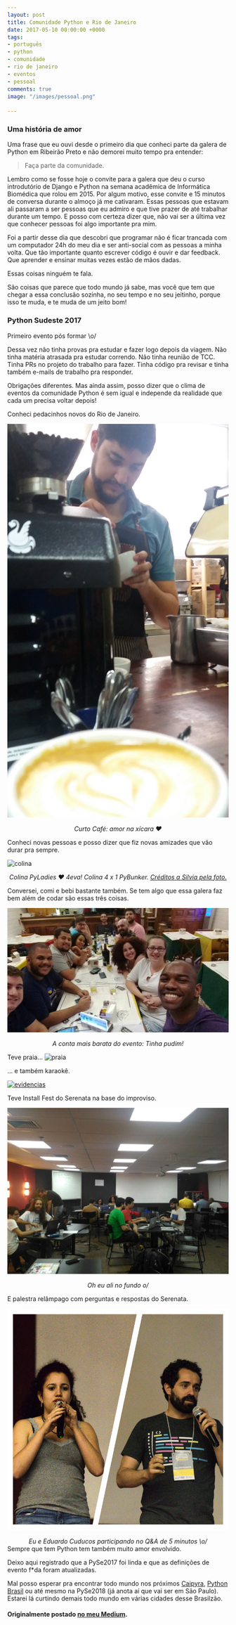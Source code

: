 ```yaml
---
layout: post
title: Comunidade Python e Rio de Janeiro
date: 2017-05-10 00:00:00 +0000
tags:
- português
- python
- comunidade
- rio de janeiro
- eventos
- pessoal
comments: true
image: "/images/pessoal.png"

---
```

### Uma história de amor

Uma frase que eu ouvi desde o primeiro dia que conheci parte da galera de Python em Ribeirão Preto e não demorei muito tempo pra entender:

> Faça parte da comunidade.

Lembro como se fosse hoje o convite para a galera que deu o curso introdutório de Django e Python na semana acadêmica de Informática Biomédica que rolou em 2015.
Por algum motivo, esse convite e 15 minutos de conversa durante o almoço já me cativaram. Essas pessoas que estavam ali passaram a ser pessoas que eu admiro e que tive prazer de até trabalhar durante um tempo. E posso com certeza dizer que, não vai ser a última vez que conhecer pessoas foi algo importante pra mim.

Foi a partir desse dia que descobri que programar não é ficar trancada com um computador 24h do meu dia e ser anti-social com as pessoas a minha volta. Que tão importante quanto escrever código é ouvir e dar feedback. Que aprender e ensinar muitas vezes estão de mãos dadas.

Essas coisas ninguém te fala.

São coisas que parece que todo mundo já sabe, mas você que tem que chegar a essa conclusão sozinha, no seu tempo e no seu jeitinho, porque isso te muda, e te muda de um jeito bom!

### Python Sudeste 2017
Primeiro evento pós formar \o/

Dessa vez não tinha provas pra estudar e fazer logo depois da viagem. Não tinha matéria atrasada pra estudar correndo. Não tinha reunião de TCC. Tinha PRs no projeto do trabalho para fazer. Tinha código pra revisar e tinha também e-mails de trabalho pra responder.

Obrigações diferentes. Mas ainda assim, posso dizer que o clima de eventos da comunidade Python é sem igual e independe da realidade que cada um precisa voltar depois!

Conheci pedacinhos novos do Rio de Janeiro.

![barista do curto](/images/comunidade-python-rio/barista-curto.jpg)
<center>
<i>Curto Café: amor na xícara ❤️ </i>
</center>

Conheci novas pessoas e posso dizer que fiz novas amizades que vão durar pra sempre.

![colina](https://instagram.fcgh15-1.fna.fbcdn.net/t51.2885-15/e35/18298544_1398738180213158_7723597765221023744_n.jpg)
<center>
<i>Colina PyLadies ❤ 4eva! Colina 4 x 1 PyBunker. <a href="https://www.instagram.com/p/BTwoBTZgjXi/">Créditos a Silvia pela foto.</a></i>
</center>

Conversei, comi e bebi bastante também. Se tem algo que essa galera faz bem além de codar são essas três coisas.

![foto do pós com a conta mais barata](/images/comunidade-python-rio/conta-mais-barata.jpg)
<center>
<i>A conta mais barata do evento: Tinha pudim!</i>
</center>

Teve praia…
![praia](https://instagram.fcgh15-1.fna.fbcdn.net/t51.2885-15/e35/18298931_1328846967194867_2670741832954019840_n.jpg)

… e também karaokê.

[![evidencias](https://instagram.fcgh15-1.fna.fbcdn.net/t51.2885-15/e15/18298644_1575047612513430_7166806189311787008_n.jpg)](https://instagram.fcgh15-1.fna.fbcdn.net/t50.2886-16/18385266_1438770409531201_8263087791227797504_n.mp4)

Teve Install Fest do Serenata na base do improviso.

![sprints](/images/comunidade-python-rio/sprints-pyse.jpg)
<center>
<i>Oh eu ali no fundo o/</i>
</center>

E palestra relâmpago com perguntas e respostas do Serenata.

![eu e cuducos](/images/comunidade-python-rio/jess-cuducos-q-a-pyse.png)
<center>
<i>Eu e Eduardo Cuducos participando no Q&A de 5 minutos \o/</i>
</center>
Sempre que tem Python tem também muito amor envolvido.

Deixo aqui registrado que a PySe2017 foi linda e que as definições de evento f\*da foram atualizadas.

Mal posso esperar pra encontrar todo mundo nos próximos [Caipyra](http://caipyra.python.org.br/), [Python Brasil](http://2017.pythonbrasil.org.br/) ou até mesmo na PySe2018 (já anota aí que vai ser em São Paulo). Estarei lá curtindo demais todo mundo em várias cidades desse Brasilzão.

#### Originalmente postado [no meu Medium](https://medium.com/@jessicatemporal/comunidade-python-e-rio-de-janeiro-ae3f56f867ab).